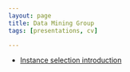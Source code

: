 ```yaml
---
layout: page
title: Data Mining Group
tags: [presentations, cv]

---
```

* [Instance selection introduction](/presentations/Data_Mining_Group/IS_intro)